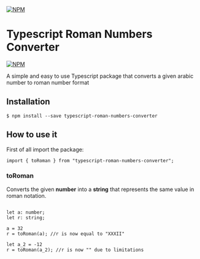 [![NPM](https://nodei.co/npm/typescript-roman-numbers-converter.png?compact=true)](https://nodei.co/npm/typescript-roman-numbers-converter/)


Typescript Roman Numbers Converter
==============
[![NPM](https://img.shields.io/npm/l/typescript-roman-numbers-converter?style=flat-square)](#)

A simple and easy to use Typescript package that converts a given arabic number to roman number format
## Installation

<pre><code>$ npm install --save typescript-roman-numbers-converter</code></pre>

## How to use it

First of all import the package:

<pre><code>import { toRoman } from "typescript-roman-numbers-converter";</code></pre>

### toRoman

Converts the given **number** into a **string** that represents the same value in roman notation.

<pre>
<code>
let a: number;
let r: string;

a = 32
r = toRoman(a); //r is now equal to "XXXII"

let a_2 = -12
r = toRoman(a_2); //r is now "" due to limitations
</code>
</pre>